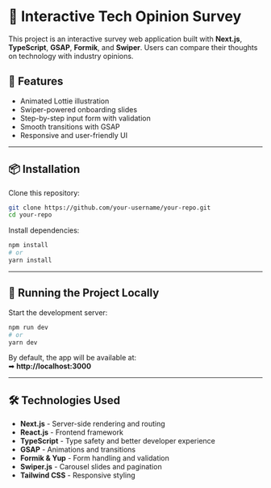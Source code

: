 # 🚀 Interactive Tech Opinion Survey

This project is an interactive survey web application built with **Next.js**, **TypeScript**, **GSAP**, **Formik**, and **Swiper**. Users can compare their thoughts on technology with industry opinions.

## 📌 Features

- Animated Lottie illustration
- Swiper-powered onboarding slides
- Step-by-step input form with validation
- Smooth transitions with GSAP
- Responsive and user-friendly UI

---

## 📦 Installation

Clone this repository:

```sh
git clone https://github.com/your-username/your-repo.git
cd your-repo
```

Install dependencies:

```sh
npm install
# or
yarn install
```

---

## 🚀 Running the Project Locally

Start the development server:

```sh
npm run dev
# or
yarn dev
```

By default, the app will be available at:  
➡ **http://localhost:3000**

---

## 🛠️ Technologies Used

- **Next.js** - Server-side rendering and routing
- **React.js** - Frontend framework
- **TypeScript** - Type safety and better developer experience
- **GSAP** - Animations and transitions
- **Formik & Yup** - Form handling and validation
- **Swiper.js** - Carousel slides and pagination
- **Tailwind CSS** - Responsive styling
